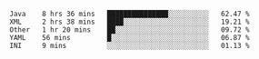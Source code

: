<!--START_SECTION:waka-->
```text
Java    8 hrs 36 mins   ███████████████░░░░░░░░░░   62.47 % 
XML     2 hrs 38 mins   ████░░░░░░░░░░░░░░░░░░░░░   19.21 % 
Other   1 hr 20 mins    ██░░░░░░░░░░░░░░░░░░░░░░░   09.72 % 
YAML    56 mins         █░░░░░░░░░░░░░░░░░░░░░░░░   06.87 % 
INI     9 mins          ░░░░░░░░░░░░░░░░░░░░░░░░░   01.13 %
```
<!--END_SECTION:waka-->
